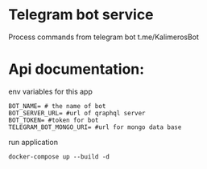 # Telegram bot service
Process commands from telegram bot t.me/KalimerosBot
# Api documentation:

env variables for this app

````
BOT_NAME= # the name of bot 
BOT_SERVER_URL= #url of qraphql server
BOT_TOKEN= #token for bot
TELEGRAM_BOT_MONGO_URI= #url for mongo data base
````


run application
````
docker-compose up --build -d
